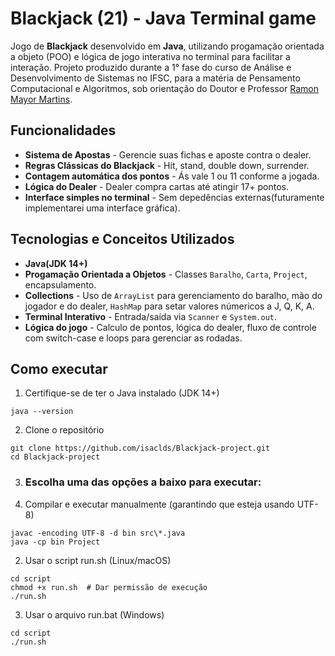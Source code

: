# Blackjack (21) - Java Terminal game

Jogo de **Blackjack** desenvolvido em **Java**, utilizando progamação orientada a objeto (POO) e lógica de jogo interativa no terminal para facilitar a interação. Projeto produzido durante a 1° fase do curso de Análise e Desenvolvimento de Sistemas no IFSC, para a matéria de Pensamento Computacional e Algoritmos, sob orientação do Doutor e Professor [Ramon Mayor Martins](https://github.com/rmayormartins).

## Funcionalidades

- **Sistema de Apostas** - Gerencie suas fichas e aposte contra o dealer.
- **Regras Clássicas do Blackjack** - Hit, stand, double down, surrender.
- **Contagem automática dos pontos** - Ás vale 1 ou 11 conforme a jogada.
- **Lógica do Dealer** - Dealer compra cartas até atingir 17+ pontos.
- **Interface simples no terminal** - Sem depedências externas(futuramente implementarei uma interface gráfica).

## Tecnologias e Conceitos Utilizados

- **Java(JDK 14+)**
- **Progamação Orientada a Objetos** - Classes `Baralho`, `Carta`, `Project`, encapsulamento.
- **Collections** - Uso de `ArrayList` para gerenciamento do baralho, mão do jogador e do dealer, `HashMap` para setar valores númericos a J, Q, K, A.
- **Terminal Interativo** - Entrada/saída via `Scanner` e `System.out`.
- **Lógica do jogo** - Calculo de pontos, lógica do dealer, fluxo de controle com switch-case e loops para gerenciar as rodadas.

## Como executar

1. Certifique-se de ter o Java instalado (JDK 14+)

```
java --version
```

2. Clone o repositório

```
git clone https://github.com/isaclds/Blackjack-project.git
cd Blackjack-project
```

3. ### Escolha uma das opções a baixo para executar:

1. Compilar e executar manualmente (garantindo que esteja usando UTF-8)

```
javac -encoding UTF-8 -d bin src\*.java
java -cp bin Project
```

2. Usar o script run.sh (Linux/macOS)

```
cd script
chmod +x run.sh  # Dar permissão de execução
./run.sh
```

3. Usar o arquivo run.bat (Windows)

```
cd script
./run.sh
```
